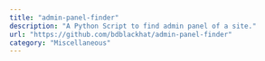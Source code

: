 ```yaml
---
title: "admin-panel-finder"
description: "A Python Script to find admin panel of a site."
url: "https://github.com/bdblackhat/admin-panel-finder"
category: "Miscellaneous"
---
```

